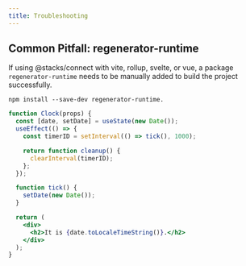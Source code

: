 ```yaml
---
title: Troubleshooting
---
```


## Common Pitfall: regenerator-runtime

If using @stacks/connect with vite, rollup, svelte, or vue, a package `regenerator-runtime` needs to be manually added to build the project successfully.

`npm install --save-dev regenerator-runtime.`


```jsx live
function Clock(props) {
  const [date, setDate] = useState(new Date());
  useEffect(() => {
    const timerID = setInterval(() => tick(), 1000);

    return function cleanup() {
      clearInterval(timerID);
    };
  });

  function tick() {
    setDate(new Date());
  }

  return (
    <div>
      <h2>It is {date.toLocaleTimeString()}.</h2>
    </div>
  );
}
```
